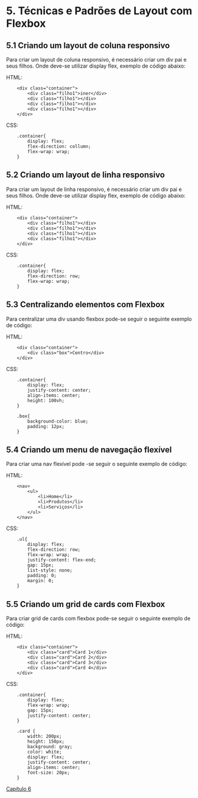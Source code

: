 # 5. Técnicas e Padrões de Layout com Flexbox

## 5.1 Criando um layout de coluna responsivo

Para criar um layout de coluna responsivo, é necessário criar um div pai e seus filhos. Onde deve-se utilizar display flex, exemplo de código abaixo:

HTML:
```
    <div class="container">
        <div class="filho1">iner</div>
        <div class="filho1"></div>
        <div class="filho1"></div>
        <div class="filho1"></div>
    </div>
```

CSS:
```
    .container{
        display: flex;
        flex-direction: collumn;
        flex-wrap: wrap;
    }
```

## 5.2 Criando um layout de linha responsivo

Para criar um layout de linha responsivo, é necessário criar um div pai e seus filhos. Onde deve-se utilizar display flex, exemplo de código abaixo:

HTML:
```
    <div class="container">
        <div class="filho1"></div>
        <div class="filho1"></div>
        <div class="filho1"></div>
        <div class="filho1"></div>
    </div>
```

CSS:
```
    .container{
        display: flex;
        flex-direction: row;
        flex-wrap: wrap;
    }
```

## 5.3 Centralizando elementos com Flexbox

Para centralizar uma div usando flexbox pode-se seguir o seguinte exemplo de código:

HTML:
```
    <div class="container">
        <div class="box">Centro</div>
    </div>
```

CSS:
```
    .container{
        display: flex;
        justify-content: center;
        align-items: center;
        height: 100vh;
    }

    .box{
        background-color: blue;
        padding: 12px;
    }
```

## 5.4 Criando um menu de navegação flexível

Para criar uma nav flexível pode \-se seguir o seguinte exemplo de código:

HTML:
```
    <nav>
        <ul>
            <li>Home</li>
            <li>Produtos</li>
            <li>Serviços</li>
        </ul>
    </nav>
```

CSS:
```
    .ul{
        display: flex;
        flex-direction: row;
        flex-wrap: wrap;
        justify-content: flex-end;
        gap: 15px;
        list-style: none;
        padding: 0;
        margin: 0;
    }
```

## 5.5 Criando um grid de cards com Flexbox

Para criar grid de cards com flexbox pode-se seguir o seguinte exemplo de código:

HTML:
```
    <div class="container">
        <div class="card">Card 1</div>
        <div class="card">Card 2</div>
        <div class="card">Card 3</div>
        <div class="card">Card 4</div>
    </div>

```

CSS:
```
    .container{
        display: flex;
        flex-wrap: wrap;
        gap: 15px;
        justify-content: center;
    }

    .card {
        width: 200px;
        height: 150px;
        background: gray;
        color: white;
        display: flex;
        justify-content: center;
        align-items: center;
        font-size: 20px;
    }

```

[Capítulo 6](https://github.com/kevinzancle/AC2_CSS_Flexbox/blob/main/cap6.md)
